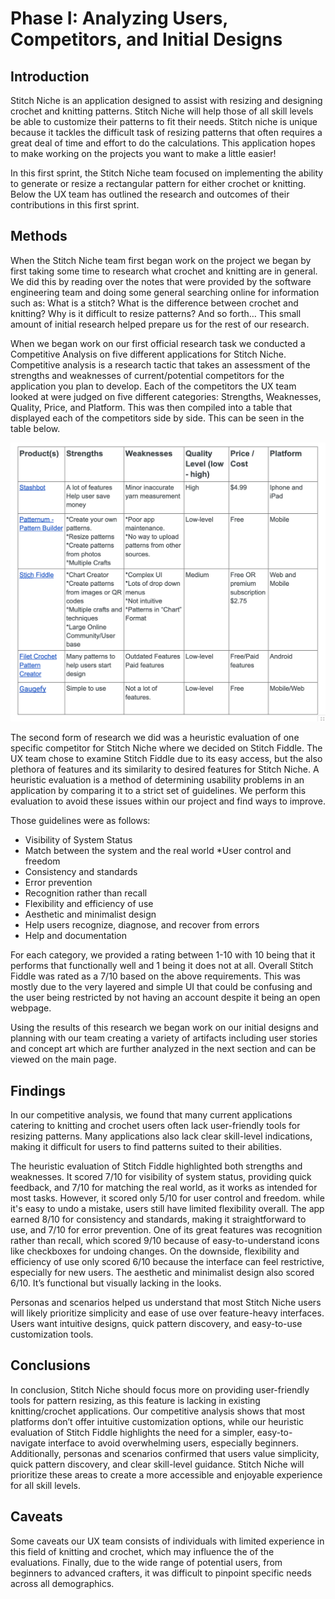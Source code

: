 # Phase I: Analyzing Users, Competitors, and Initial Designs

## Introduction

Stitch Niche is an application designed to assist with resizing and designing crochet and knitting patterns. Stitch Niche will help those of all skill levels be able to customize their patterns to fit their needs. Stitch niche is unique because it tackles the difficult task of resizing patterns that often requires a great deal of time and effort to do the calculations. This application hopes to make working on the projects you want to make a little easier!

In this first sprint, the Stitch Niche team focused on implementing the ability to generate or resize a rectangular pattern for either crochet or knitting. Below the UX team has outlined the research and outcomes of their contributions in this first sprint.


## Methods

When the Stitch Niche team first began work on the project we began by first taking some time to research what crochet and knitting are in general. We did this by reading over the notes that were provided by the software engineering team and doing some general searching online for information such as: What is a stitch? What is the difference between crochet and knitting? Why is it difficult to resize patterns? And so forth… This small amount of initial research helped prepare us for the rest of our research.

When we began work on our first official research task we conducted a Competitive Analysis on five different applications for Stitch Niche. Competitive analysis is a research tactic that takes an assessment of the strengths and weaknesses of current/potential competitors for the application you plan to develop. Each of the competitors the UX team  looked at were judged on five different categories: Strengths, Weaknesses, Quality, Price, and Platform. This was then compiled into a table that displayed each of the competitors side by side. This can be seen in the table below.

![table](Compet.png)

The second form of research we did was a heuristic evaluation of one specific competitor for Stitch Niche where we decided on Stitch Fiddle. The UX team chose to examine Stitch Fiddle due to its easy access, but the also plethora of features and its similarity to desired features for Stitch Niche. A heuristic evaluation is a method of determining usability problems in an application by comparing it to a strict set of guidelines. We perform this evaluation to avoid these issues within our project and find ways to improve.

Those guidelines were as follows:
 * Visibility of System Status
 * Match between the system and the real world
  *User control and freedom
 * Consistency and standards
 * Error prevention
*  Recognition rather than recall
*  Flexibility and efficiency of use
*  Aesthetic and minimalist design
*  Help users recognize, diagnose, and recover from errors
*  Help and documentation

For each category, we provided a rating between 1-10 with 10 being that it performs that functionally well and 1 being it does not at all. Overall Stitch Fiddle was rated as a 7/10 based on the above requirements. This was mostly due to the very layered and simple UI that could be confusing and the user being restricted by not having an account despite it being an open webpage.

Using the results of this research we began work on our initial designs and planning with our team creating a variety of artifacts including user stories and concept art which are further analyzed in the next section and can be viewed on the main page.


## Findings

In our competitive analysis, we found that many current applications catering to knitting and crochet users often lack user-friendly tools for resizing patterns. Many applications also lack clear skill-level indications, making it difficult for users to find patterns suited to their abilities.

The heuristic evaluation of Stitch Fiddle highlighted both strengths and weaknesses. It scored 7/10 for visibility of system status, providing quick feedback, and 7/10 for matching the real world, as it works as intended for most tasks. However, it scored only 5/10 for user control and freedom. while it's easy to undo a mistake, users still have limited flexibility overall. The app earned 8/10 for consistency and standards, making it straightforward to use, and 7/10 for error prevention. One of its great features was recognition rather than recall, which scored 9/10 because of easy-to-understand icons like checkboxes for undoing changes. On the downside, flexibility and efficiency of use only scored 6/10 because the interface can feel restrictive, especially for new users. The aesthetic and minimalist design also scored 6/10. It’s functional but visually lacking in the looks. 

Personas and scenarios helped us understand that most Stitch Niche users will likely prioritize simplicity and ease of use over feature-heavy interfaces. Users want intuitive designs, quick pattern discovery, and easy-to-use customization tools.
## Conclusions

In conclusion, Stitch Niche should focus more on providing user-friendly tools for pattern resizing, as this feature is lacking in existing knitting/crochet applications. Our competitive analysis shows that most platforms don’t offer intuitive customization options, while our heuristic evaluation of Stitch Fiddle highlights the need for a simpler, easy-to-navigate interface to avoid overwhelming users, especially beginners. Additionally, personas and scenarios confirmed that users value simplicity, quick pattern discovery, and clear skill-level guidance. Stitch Niche will prioritize these areas to create a more accessible and enjoyable experience for all skill levels.

## Caveats

Some caveats our UX team consists of individuals with limited experience in this field of knitting and crochet, which may influence the of the evaluations. Finally, due to the wide range of potential users, from beginners to advanced crafters, it was difficult to pinpoint specific needs across all demographics. 

